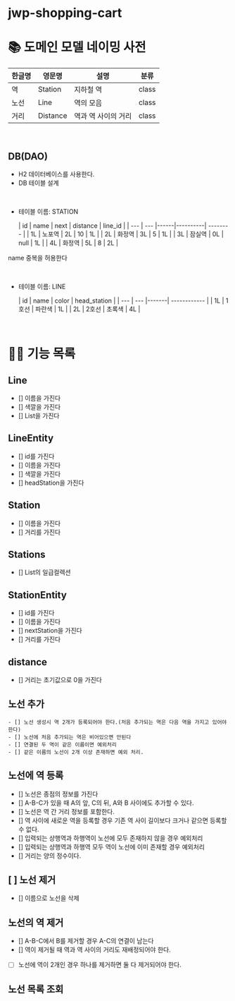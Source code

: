 # jwp-shopping-cart

# 📚 도메인 모델 네이밍 사전

| 한글명 | 영문명      | 설명          | 분류    |
|-----|----------|-------------|-------|
| 역   | Station  | 지하철 역       | class |
| 노선  | Line     | 역의 모음       | class |
| 거리  | Distance | 역과 역 사이의 거리 | class |

<br>

## DB(DAO)

- H2 데이터베이스를 사용한다.
- DB 테이블 설계

<br>

- 테이블 이름: STATION

  | id | name | next | distance | line_id  |
                        | --- | --- |------|----------| -------- |
  | 1L | 노포역 | 2L | 10   | 1L       |
  | 2L | 화정역 | 3L | 5    | 1L       |
  | 3L | 잠실역 | 0L | null | 1L       |
  | 4L | 화정역 | 5L | 8    | 2L       |

name 중복을 허용한다

<br>

- 테이블 이름: LINE

  | id | name | color | head_station |
                        | --- | --- |-------| ------------ |
  | 1L | 1호선 | 파란색 | 1L    |
  | 2L | 2호선 | 초록색 | 4L    |

<br>

# 👨‍🍳 기능 목록

## Line

- [] 이름을 가진다
- [] 색깔을 가진다
- [] List<Station>을 가진다

## LineEntity

- [] id를 가진다
- [] 이름을 가진다
- [] 색깔을 가진다
- [] headStation을 가진다

## Station

- [] 이름을 가진다
- [] 거리를 가진다

## Stations

- [] List<Station>의 일급컬렉션

## StationEntity

- [] id를 가진다
- [] 이름을 가진다
- [] nextStation을 가진다
- [] 거리를 가진다

## distance

- [] 거리는 초기값으로 0을 가진다

## 노선 추가

    - [] 노선 생성시 역 2개가 등록되어야 한다.(처음 추가되는 역은 다음 역을 가지고 있어야 한다)
    - [] 노선에 처음 추가되는 역은 비어있으면 안된다
    - [] 연결된 두 역이 같은 이름이면 예외처리
    - [] 같은 이름의 노선이 2개 이상 존재하면 예외 처리.

## 노선에 역 등록

- [] 노선은 종점의 정보를 가진다
- []  A-B-C가 있을 때 A의 앞, C의 뒤, A와 B 사이에도 추가할 수 있다.
- []  노선은 역 간 거리 정보를 포함한다.
- []  역 사이에 새로운 역을 등록할 경우 기존 역 사이 길이보다 크거나 같으면 등록할 수 없다.
- [] 입력되는 상행역과 하행역이 노선에 모두 존재하지 않을 경우 예외처리
- [] 입력되는 상행역과 하행역 모두 역이 노선에 이미 존재할 경우 예외처리
- []  거리는 양의 정수이다.

## [ ] 노선 제거

- [] 이름으로 노선을 삭제

## 노선의 역 제거

- []  A-B-C에서 B를 제거할 경우 A-C의 연결이 남는다
- []  역이 제거될 때 역과 역 사이의 거리도 재배정되어야 한다.
- [ ]  노선에 역이 2개인 경우 하나를 제거하면 둘 다 제거되어야 한다.

## 노선 목록 조회
